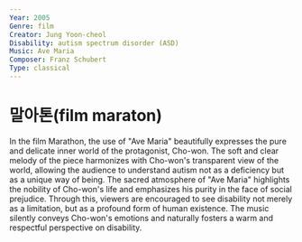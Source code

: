 ```yaml
---
Year: 2005
Genre: film
Creator: Jung Yoon-cheol
Disability: autism spectrum disorder (ASD)
Music: Ave Maria
Composer: Franz Schubert
Type: classical
---
```


# 말아톤(film maraton)

In the film Marathon, the use of "Ave Maria" beautifully expresses the pure and delicate inner world of the protagonist, Cho-won. The soft and clear melody of the piece harmonizes with Cho-won's transparent view of the world, allowing the audience to understand autism not as a deficiency but as a unique way of being. The sacred atmosphere of "Ave Maria" highlights the nobility of Cho-won's life and emphasizes his purity in the face of social prejudice. Through this, viewers are encouraged to see disability not merely as a limitation, but as a profound form of human existence. The music silently conveys Cho-won's emotions and naturally fosters a warm and respectful perspective on disability.
